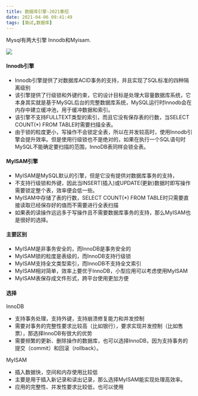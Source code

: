 ```yaml
---
title: 数据库引擎-2021春招
date: 2021-04-06 09:41:49
tags: [面试,数据库]
---
```


Mysql有两大引擎 Innodb和Myisam.

<!--more-->

![](http://img.wanghaojun.cn//other/20210417162345.png)

#### Innodb引擎 

- Innodb引擎提供了对数据库ACID事务的支持，并且实现了SQL标准的四种隔离级别 
- 该引擎提供了行级锁和外键约束，它的设计目标是处理大容量数据库系统，它本身其实就是基于MySQL后台的完整数据库系统，MySQL运行时Innodb会在内存中建立缓冲池，用于缓冲数据和索引。 
- 该引擎不支持FULLTEXT类型的索引，而且它没有保存表的行数，当SELECT COUNT(*) FROM TABLE时需要扫描全表。 
- 由于锁的粒度更小，写操作不会锁定全表，所以在并发较高时，使用Innodb引擎会提升效率。但是使用行级锁也不是绝对的，如果在执行一个SQL语句时MySQL不能确定要扫描的范围，InnoDB表同样会锁全表。

#### MyISAM引擎 

- MyISAM是MySQL默认的引擎，但是它没有提供对数据库事务的支持， 
- 不支持行级锁和外键，因此当INSERT(插入)或UPDATE(更新)数据时即写操作需要锁定整个表，效率便会低一些。 
- MyISAM中存储了表的行数，SELECT COUNT(*) FROM TABLE时只需要直接读取已经保存好的值而不需要进行全表扫描 
- 如果表的读操作远远多于写操作且不需要数据库事务的支持，那么MyISAM也是很好的选择。

#### 主要区别

- MyISAM是非事务安全的，而InnoDB是事务安全的 
- MyISAM锁的粒度是表级的，而InnoDB支持行级锁 
- MyISAM支持全文类型索引，而InnoDB不支持全文索引 
- MyISAM相对简单，效率上要优于InnoDB，小型应用可以考虑使用MyISAM 
- MyISAM表保存成文件形式，跨平台使用更加方便

#### 选择 

InnoDB 

- 支持事务处理，支持外键，支持崩溃修复能力和并发控制 
- 需要对事务的完整性要求比较高（比如银行），要求实现并发控制（比如售票），那选择InnoDB有很大的优势 
- 需要频繁的更新、删除操作的数据库，也可以选择InnoDB，因为支持事务的提交（commit）和回滚（rollback）。 

MyISAM 

- 插入数据快，空间和内存使用比较低 
- 主要是用于插入新记录和读出记录，那么选择MyISAM能实现处理高效率。 
- 应用的完整性、并发性要求比较低，也可以使用





